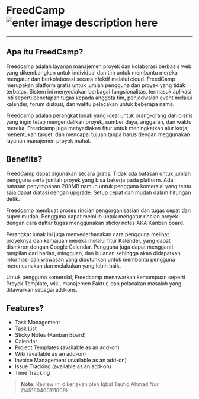 FreedCamp ![enter image description here](http://xarxanet.org/sites/default/files/freedcamp.jpg)
==================
----------

Apa itu FreedCamp?
-------------
Freedcamp adalah layanan manajemen proyek dan kolaborasi berbasis web yang dikembangkan untuk individual dan tim untuk membantu mereka mengatur dan berkolaborasi secara efektif melalui cloud. FreedCamp merupakan platform gratis untuk jumlah pengguna dan proyek yang tidak terbatas. Sistem ini menyediakan berbagai fungsionalitas, termasuk aplikasi inti seperti penetapan tugas kepada anggota tim, penjadwalan event melalui kalender, forum diskusi, dan waktu pelacakan untuk beberapa nama.

Freedcamp adalah perangkat lunak yang ideal untuk orang-orang dan bisnis yang ingin tetap mengendalikan proyek, sumber daya, anggaran, dan waktu mereka. Freedcamp juga menyediakan fitur untuk meningkatkan alur kerja, menentukan target, dan mencapai tujuan tanpa harus dengan meggunakan layanan manajemen proyek mahal.


Benefits?
-------------
FreedCamp dapat digunakan secara gratis. Tidak ada batasan untuk jumlah pengguna serta jumlah proyek yang bisa bekerja pada platform. Ada batasan penyimpanan 200MB namun untuk pengguna komersial yang tentu saja dapat diatasi dengan upgrade. Setup cepat dan mudah dalam hitungan detik.

Freedcamp membuat proses rincian pengorganisasian dan tugas cepat dan super mudah. Pengguna dapat memilih untuk mengatur rincian proyek dengan cara daftar tugas menggunakan sticky notes AKA Kanban board.

Perangkat lunak ini juga menyederhanakan cara pengguna melihat proyeknya dan kemajuan mereka melalui fitur Kalender, yang dapat disinkron dengan Google Calendar. Pengguna juga dapat mengganti tampilan dari harian, mingguan, dan bulanan sehingga akan didapatkan informasi dan wawasan yang dibutuhkan untuk membantu pengguna merencanakan dan melakukan yang lebih baik.

Untuk pengguna komersial, Freedcamp menawarkan kemampuan seperti Proyek Template, wiki, manajemen Faktur, dan pelacakan masalah yang ditawarkan sebagai add-ons.


Features?
-------------

 - Task Management
 - Task List
 - Sticky Notes (Kanban Board)
 - Calendar
 - Project Templates (available as an add-on)
 - Wiki (available as an add-on)
 - Invoice Management (available as an add-on)
 - Issue Tracking (available as an add-on)
 - Time Tracking

> **Note:** Review ini dikerjakan oleh Iqbal Taufiq Ahmad Nur (145150400111009)
